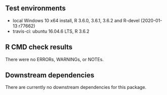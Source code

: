 ## Test environments
* local Windows 10 x64 install, R 3.6.0, 3.6.1, 3.6.2 and R-devel (2020-01-13 r77662)
* travis-ci: ubuntu 16.04.6 LTS, R 3.6.2


## R CMD check results
There were no ERRORs, WARNINGs, or NOTEs.


## Downstream dependencies
There are currently no downstream dependencies for this package.
